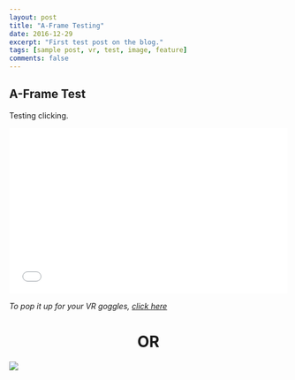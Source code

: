 ```yaml
---
layout: post
title: "A-Frame Testing"
date: 2016-12-29
excerpt: "First test post on the blog."
tags: [sample post, vr, test, image, feature]
comments: false
---
```


## A-Frame Test

Testing clicking.

<p><iframe src="{{ site.url }}/work/multiBox_clickChangeColor.html" width="100%" height="300" frameborder="0" scrolling="no"> </iframe></p>
<p><em>To pop it up for your VR goggles, <a href="{{ site.url }}/work/multiBox_clickChangeColor.html" target="_blank">click here</a></em></p>

<center><h1>OR</h1></center>

<a href="{{ site.url }}/work/multiBox_clickChangeColor.html" target="_blank"><img src="{{ site.url }}/work/multiBox_clickChangeColor.jpg"></a>